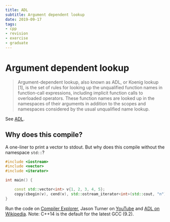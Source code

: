 ```yaml
---
title: ADL
subtitle: Argument dependent lookup
date: 2019-09-17
tags:
- cpp
- revision
- exercise
- graduate
---
```


# Argument dependent lookup

> Argument-dependent lookup, also known as ADL, or Koenig lookup [1], is the
> set of rules for looking up the unqualified function names in function-call
> expressions, including implicit function calls to overloaded operators. These
> function names are looked up in the namespaces of their arguments in addition
> to the scopes and namespaces considered by the usual unqualified name lookup. 

See [ADL](https://en.cppreference.com/w/cpp/language/adl).

## Why does this compile?
A one-liner to print a vector to stdout. But why does this compile without the
namespace `std::`?

```cpp
#include <iostream>
#include <vector>
#include <iterator>

int main() {

    const std::vector<int> v{1, 2, 3, 4, 5};
    copy(cbegin(v), cend(v), std::ostream_iterator<int>(std::cout, "n"));
}
```

Run the code on [Compiler Explorer](https://godbolt.org/z/CiWd6v), Jason Turner
on [YouTube](https://www.youtube.com/watch?v=agS-h_eaLj8&edufilter=NULL) and
[ADL on
Wikipedia](https://en.wikipedia.org/wiki/Argument-dependent_name_lookup). Note:
C++14 is the default for the latest GCC (9.2).

